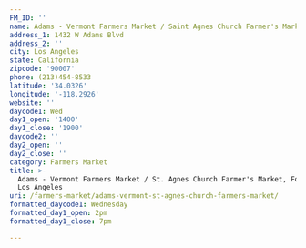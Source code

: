 ```yaml
---
FM_ID: ''
name: Adams - Vermont Farmers Market / Saint Agnes Church Farmer's Market
address_1: 1432 W Adams Blvd
address_2: ''
city: Los Angeles
state: California
zipcode: '90007'
phone: (213)454-8533
latitude: '34.0326'
longitude: '-118.2926'
website: ''
daycode1: Wed
day1_open: '1400'
day1_close: '1900'
daycode2: ''
day2_open: ''
day2_close: ''
category: Farmers Market
title: >-
  Adams - Vermont Farmers Market / St. Agnes Church Farmer's Market, Food Oasis
  Los Angeles
uri: /farmers-market/adams-vermont-st-agnes-church-farmers-market/
formatted_daycode1: Wednesday
formatted_day1_open: 2pm
formatted_day1_close: 7pm

---
```

